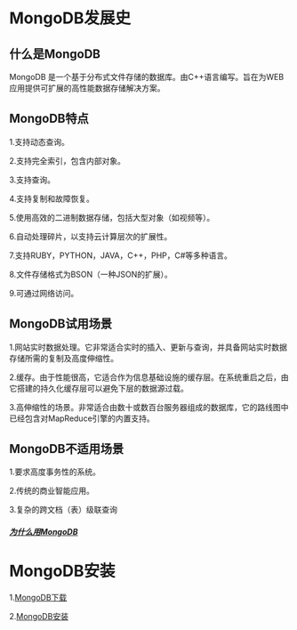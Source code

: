 # MongoDB发展史

## 什么是MongoDB
MongoDB 是一个基于分布式文件存储的数据库。由C++语言编写。旨在为WEB应用提供可扩展的高性能数据存储解决方案。

## MongoDB特点
1.支持动态查询。

2.支持完全索引，包含内部对象。

3.支持查询。

4.支持复制和故障恢复。

5.使用高效的二进制数据存储，包括大型对象（如视频等）。

6.自动处理碎片，以支持云计算层次的扩展性。

7.支持RUBY，PYTHON，JAVA，C++，PHP，C#等多种语言。

8.文件存储格式为BSON（一种JSON的扩展）。

9.可通过网络访问。 

## MongoDB试用场景
1.网站实时数据处理。它非常适合实时的插入、更新与查询，并具备网站实时数据存储所需的复制及高度伸缩性。

2.缓存。由于性能很高，它适合作为信息基础设施的缓存层。在系统重启之后，由它搭建的持久化缓存层可以避免下层的数据源过载。

3.高伸缩性的场景。非常适合由数十或数百台服务器组成的数据库，它的路线图中已经包含对MapReduce引擎的内置支持。

## MongoDB不适用场景

1.要求高度事务性的系统。

2.传统的商业智能应用。

3.复杂的跨文档（表）级联查询

##### [为什么用MongoDB](https://yq.aliyun.com/wenji/137713)



# MongoDB安装

1.[MongoDB下载](https://www.mongodb.com/download-center?jmp=nav#atlas)

2.[MongoDB安装](https://www.jianshu.com/p/4bda3b7a9ea6)
